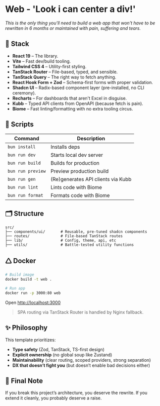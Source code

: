 # Web - 'Look i can center a div!'

*This is the only thing you'll need to build a web app that won't have to be rewritten in 6 months or maintained with pain, suffering and tears.*

## 📁 Stack

* **React 19** – The library.
* **Vite** – Fast dev/build tooling.
* **Tailwind CSS 4** – Utility-first styling.
* **TanStack Router** – File-based, typed, and sensible.
* **TanStack Query** – The right way to fetch anything.
* **React Hook Form + Zod** – Schema-first forms with proper validation.
* **Shadcn UI** – Radix-based component layer (pre-installed, no CLI ceremony).
* **Recharts** – For dashboards that aren't Excel in disguise.
* **Kubb** – Typed API clients from OpenAPI (because fetch is pain).
* **Biome** – Fast linting/formatting with no extra tooling circus.

## 🚀 Scripts

| Command           | Description                        |
| ----------------- | ---------------------------------- |
| `bun install`     | Installs deps                      |
| `bun run dev`     | Starts local dev server            |
| `bun run build`   | Builds for production              |
| `bun run preview` | Preview production build           |
| `bun run gen`     | (Re)generates API clients via Kubb |
| `bun run lint`    | Lints code with Biome              |
| `bun run format`  | Formats code with Biome            |

## 🗂 Structure

```
src/
├── components/ui/       # Reusable, pre-tuned shadcn components
├── routes/              # File-based TanStack routes
├── lib/                 # Config, theme, api, etc
├── utils/               # Battle-tested utility functions
```

## 🛆 Docker

```bash
# Build image
docker build -t web .

# Run app
docker run -p 3000:80 web
```

Open [http://localhost:3000](http://localhost:3000)

> SPA routing via TanStack Router is handled by Nginx fallback.

## ✨ Philosophy

This template prioritizes:

* **Type safety** (Zod, TanStack, TS-first design)
* **Explicit ownership** (no global soup like Zustand)
* **Maintainability** (clear routing, scoped providers, strong separation)
* **DX that doesn’t fight you** (but doesn’t enable bad decisions either)

## 🧠 Final Note

If you break this project’s architecture, you deserve the rewrite.
If you extend it cleanly, you probably deserve a raise.
